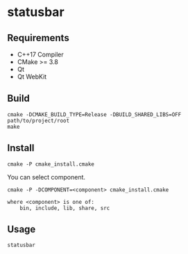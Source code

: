 # statusbar

## Requirements
* C++17 Compiler
* CMake >= 3.8
* Qt
* Qt WebKit

## Build
```
cmake -DCMAKE_BUILD_TYPE=Release -DBUILD_SHARED_LIBS=OFF path/to/project/root
make
```

## Install
```
cmake -P cmake_install.cmake
```
You can select component.
```
cmake -P -DCOMPONENT=<component> cmake_install.cmake

where <component> is one of:
    bin, include, lib, share, src
```

## Usage
    statusbar
